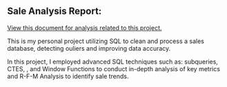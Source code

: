 ## Sale Analysis Report:
  
[View this document for analysis related to this project.](https://harvest-barometer-41a.notion.site/Sale-Analysis-Report-1b287d1db491807cbbc4c63e5ccd0307?pvs=4)

This is my personal project utilizing SQL to clean and process a sales database, detecting ouliers and improving data accuracy.

In this project, I employed advanced SQL techniques such as: subqueries, CTES, , and Window Functions to conduct in-depth analysis of key metrics and R-F-M Analysis to identify sale trends.
